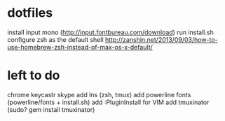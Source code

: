 # dotfiles
install input mono (http://input.fontbureau.com/download)
run install.sh
configure zsh as the default shell http://zanshin.net/2013/09/03/how-to-use-homebrew-zsh-instead-of-max-os-x-default/


# left to do
chrome
keycastr
skype
add lns (zsh, tmux)
add powerline fonts (powerline/fonts + install.sh)
add :PluginInstall for VIM
add tmuxinator (sudo? gem install tmuxinator)
